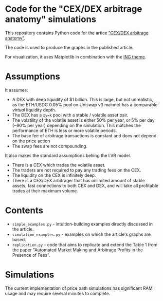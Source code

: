 # Code for the "CEX/DEX arbitrage anatomy" simulations

This repository contains Python code for the artice ["CEX/DEX arbitrage anatomy"](https://atise.medium.com/anatomy-of-cex-dex-arbitrage-481936c83831).

The code is used to produce the graphs in the published article.

For visualization, it uses Matplotlib in combination with the [ING theme](https://pypi.org/project/ing-theme-matplotlib/).

# Assumptions

It assumes:
* A DEX with deep liquidity of $1 billion. This is large, but not unrealistic,
  as the ETH/USDC 0.05% pool on Uniswap v3 mainnet has a comparable *virtual* liquidity depth.
* The DEX has a `xy=k` pool with a stable / volatile asset pair.
* The volatility of the volatile asset is either 50% per year, or 5% per day (~90% per year)
  depending on the simulation. This matches the performance of ETH is less or more volatile periods.
* The base fee of arbitrage transactions is constant and does not depend on the price action
* The swap fees are not compounding.

It also makes the standard assumptions behing the LVR model.
* There is a CEX which trades the volatile asset.
* The traders are not required to pay any trading fees on the CEX.
* The liquidity on the CEX is infinitely deep.
* There is a CEX/DEX arbitrager that has unlimited amount of stable assets, fast connections
  to both CEX and DEX, and will take all profitable trades at their maximum volume.

# Contents

* `simple_examples.py` - intuition-building examples directly discussed in the article.
* `simulation_examples.py` - examples on which the article's graphs are based.
* `replication.py` - code that aims to replicate and extend the Table 1 from the paper
  "Automated Market Making and Arbitrage Profits in the Presence of Fees".

# Simulations

The current implementation of price path simulations has significant RAM usage and may
require several minutes to complete.
